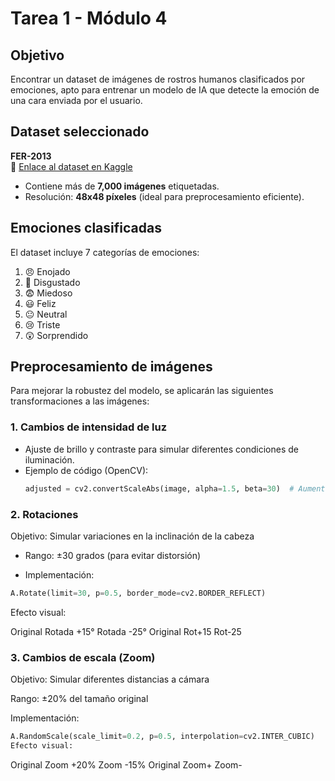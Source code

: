 # Tarea 1 - Módulo 4

## Objetivo
Encontrar un dataset de imágenes de rostros humanos clasificados por emociones, apto para entrenar un modelo de IA que detecte la emoción de una cara enviada por el usuario.

## Dataset seleccionado
**FER-2013**  
🔗 [Enlace al dataset en Kaggle](https://www.kaggle.com/datasets/msambare/fer2013/data)  
- Contiene más de **7,000 imágenes** etiquetadas.  
- Resolución: **48x48 píxeles** (ideal para preprocesamiento eficiente).  

## Emociones clasificadas
El dataset incluye 7 categorías de emociones:  
1. 😠 Enojado  
2. 🤢 Disgustado  
3. 😨 Miedoso  
4. 😃 Feliz  
5. 😐 Neutral  
6. 😢 Triste  
7. 😲 Sorprendido  

## Preprocesamiento de imágenes
Para mejorar la robustez del modelo, se aplicarán las siguientes transformaciones a las imágenes:  

### 1. Cambios de intensidad de luz  
- Ajuste de brillo y contraste para simular diferentes condiciones de iluminación.  
- Ejemplo de código (OpenCV):  
  ```python
  adjusted = cv2.convertScaleAbs(image, alpha=1.5, beta=30)  # Aumentar brillo y contraste

### 2. Rotaciones
Objetivo: Simular variaciones en la inclinación de la cabeza

- Rango: ±30 grados (para evitar distorsión)

- Implementación:
```python
A.Rotate(limit=30, p=0.5, border_mode=cv2.BORDER_REFLECT)
```
Efecto visual:

Original	Rotada +15°	Rotada -25°
Original	Rot+15	Rot-25

### 3. Cambios de escala (Zoom)
Objetivo: Simular diferentes distancias a cámara

Rango: ±20% del tamaño original

Implementación:
```python
A.RandomScale(scale_limit=0.2, p=0.5, interpolation=cv2.INTER_CUBIC)
Efecto visual:
```
Original	Zoom +20%	Zoom -15%
Original	Zoom+	Zoom-
